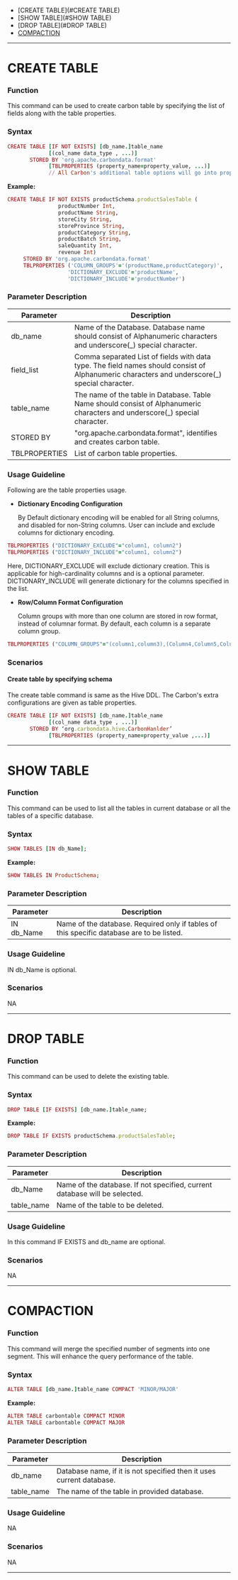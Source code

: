 
* [CREATE TABLE](#CREATE TABLE)
* [SHOW TABLE](#SHOW TABLE)
* [DROP TABLE](#DROP TABLE)
* [COMPACTION](#COMPACTION)

***


# CREATE TABLE
### Function
This command can be used to create carbon table by specifying the list of fields along with the table properties.

### Syntax

  ```ruby
  CREATE TABLE [IF NOT EXISTS] [db_name.]table_name 
               [(col_name data_type , ...)]               
         STORED BY 'org.apache.carbondata.format'
               [TBLPROPERTIES (property_name=property_value, ...)]
               // All Carbon's additional table options will go into properties
  ```
     
**Example:**

  ```ruby
  CREATE TABLE IF NOT EXISTS productSchema.productSalesTable (
                  productNumber Int,
                  productName String, 
                  storeCity String, 
                  storeProvince String, 
                  productCategory String, 
                  productBatch String,
                  saleQuantity Int,
                  revenue Int)       
       STORED BY 'org.apache.carbondata.format' 
       TBLPROPERTIES ('COLUMN_GROUPS'='(productName,productCategory)',
                     'DICTIONARY_EXCLUDE'='productName',
                     'DICTIONARY_INCLUDE'='productNumber')
  ```

### Parameter Description

| Parameter | Description |
| ------------- | -----|
| db_name | Name of the Database. Database name should consist of Alphanumeric characters and underscore(_) special character. |
| field_list | Comma separated List of fields with data type. The field names should consist of Alphanumeric characters and underscore(_) special character.|
|table_name | The name of the table in Database. Table Name should consist of Alphanumeric characters and underscore(_) special character. |
| STORED BY | "org.apache.carbondata.format", identifies and creates carbon table. |
| TBLPROPERTIES | List of carbon table properties. |

### Usage Guideline
Following are the table properties usage.

 - **Dictionary Encoding Configuration**

   By Default dictionary encoding will be enabled for all String columns, and disabled for non-String columns. User can include and exclude columns for dictionary encoding.

  ```ruby
  TBLPROPERTIES ("DICTIONARY_EXCLUDE"="column1, column2") 
  TBLPROPERTIES ("DICTIONARY_INCLUDE"="column1, column2") 
  ```
Here, DICTIONARY_EXCLUDE will exclude dictionary creation. This is applicable for high-cardinality columns and is a optional parameter. DICTIONARY_INCLUDE will generate dictionary for the columns specified in the list.

 - **Row/Column Format Configuration**

   Column groups with more than one column are stored in row format, instead of columnar format. By default, each column is a separate column group.

  ```ruby
  TBLPROPERTIES ("COLUMN_GROUPS"="(column1,column3),(Column4,Column5,Column6)") 
  ```

### Scenarios
#### Create table by specifying schema

 The create table command is same as the Hive DDL. The Carbon's extra configurations are given as table properties.

  ```ruby
  CREATE TABLE [IF NOT EXISTS] [db_name.]table_name
               [(col_name data_type , ...)]
         STORED BY ‘org.carbondata.hive.CarbonHanlder’
               [TBLPROPERTIES (property_name=property_value ,...)]             
  ```
***

# SHOW TABLE
### Function
This command can be used to list all the tables in current database or all the tables of a specific database.

### Syntax

  ```ruby
  SHOW TABLES [IN db_Name];
  ```

**Example:**

  ```ruby
  SHOW TABLES IN ProductSchema;
  ```

### Parameter Description
| Parameter | Description |
|-----------|-------------|
| IN db_Name | Name of the database. Required only if tables of this specific database are to be listed. |

### Usage Guideline
IN db_Name is optional.

### Scenarios
NA

***

# DROP TABLE
### Function
This command can be used to delete the existing table.

### Syntax

  ```ruby
  DROP TABLE [IF EXISTS] [db_name.]table_name;
  ```

**Example:**

  ```ruby
  DROP TABLE IF EXISTS productSchema.productSalesTable;
  ```

### Parameter Description
| Parameter | Description |
|-----------|-------------|
| db_Name | Name of the database. If not specified, current database will be selected. |
| table_name | Name of the table to be deleted. |

### Usage Guideline
In this command IF EXISTS and db_name are optional.

### Scenarios
NA

***

# COMPACTION
### Function
 This command will merge the specified number of segments into one segment. This will enhance the query performance of the table.

### Syntax

  ```ruby
  ALTER TABLE [db_name.]table_name COMPACT 'MINOR/MAJOR'
  ```

**Example:**

  ```ruby
  ALTER TABLE carbontable COMPACT MINOR
  ALTER TABLE carbontable COMPACT MAJOR
  ```

### Parameter Description

| Parameter | Description |
| ------------- | -----|
| db_name | Database name, if it is not specified then it uses current database. |
| table_name | The name of the table in provided database.|
 

### Usage Guideline
NA

### Scenarios
NA

***